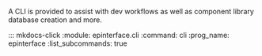 A CLI is provided to assist with dev workflows as well as component library database creation and more.

::: mkdocs-click
    :module: epinterface.cli
    :command: cli
    :prog_name: epinterface
    :list_subcommands: true
